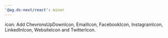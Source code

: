```yaml
---
'@ag.ds-next/react': minor
---
```


icon: Add ChevronsUpDownIcon, EmailIcon, FacebookIcon, InstagramIcon, LinkedInIcon, WebsiteIcon and TwitterIcon.

